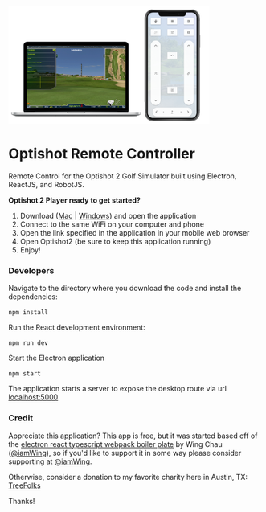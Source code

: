 ![App Preview](https://github.com/kyle-apex/optishot-remote-controller/blob/master/public/apppreview.png?raw=true)

# Optishot Remote Controller

Remote Control for the Optishot 2 Golf Simulator built using Electron, ReactJS, and RobotJS.

**Optishot 2 Player ready to get started?**

1. Download ([Mac](https://github.com/kyle-apex/optishot-remote-controller/releases/download/0.0.1/Optishot.Remote.Controller.dmg) | [Windows](https://github.com/kyle-apex/optishot-remote-controller/releases/download/0.0.1/Optishot.Remote.Controller.exe)) and open the application
2. Connect to the same WiFi on your computer and phone
3. Open the link specified in the application in your mobile web browser
4. Open Optishot2 (be sure to keep this application running)
5. Enjoy!

### Developers

Navigate to the directory where you download the code and install the dependencies:

```
npm install
```

Run the React development environment:

```
npm run dev
```

Start the Electron application

```
npm start
```

The application starts a server to expose the desktop route via url [localhost:5000](http://localhost:5000)

### Credit

Appreciate this application? This app is free, but it was started based off of the [electron react typescript webpack boiler plate](https://github.com/Devtography/electron-react-typescript-webpack-boilerplate#readme) by Wing Chau ([@iamWing](https://github.com/iamWing)), so if you'd like to support it in some way please consider supporting at [@iamWing](https://github.com/sponsors/iamWing).

Otherwise, consider a donation to my favorite charity here in Austin, TX: [TreeFolks](https://treefolks.org)

Thanks!
